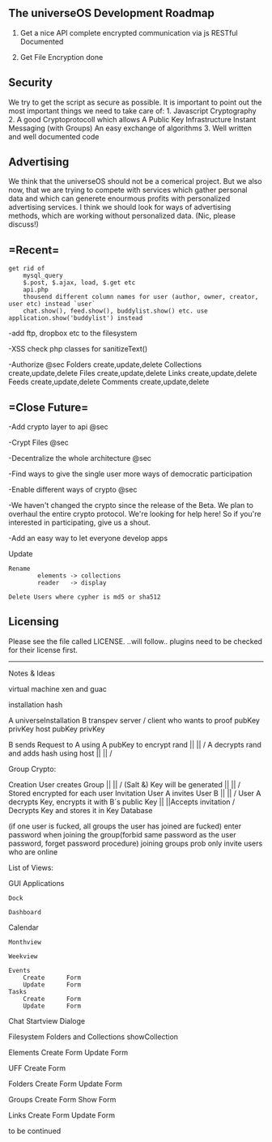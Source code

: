 The universeOS Development Roadmap
----------------------------------

1. Get a nice API
    complete encrypted communication via js
    RESTful
    Documented

2. Get File Encryption done



Security
----------
We try to get the script as secure as possible. It is important to point out the most important things we need to take care of:
    1. Javascript Cryptography
    2. A good Cryptoprotocoll which allows
        A Public Key Infrastructure
        Instant Messaging (with Groups)
        An easy exchange of algorithms
    3. Well written and well documented code


Advertising
------------
We think that the universeOS should not be a comerical project. But we also now, that we are trying to compete with services which gather personal data and which can generete enourmous profits with personalized advertising services. I think we should look for ways of advertising methods, which are working without personalized data. (Nic, please discuss!)



=Recent=
----------

    get rid of
        mysql_query
        $.post, $.ajax, load, $.get etc
        api.php
        thousend different column names for user (author, owner, creator, user etc) instead `user`
        chat.show(), feed.show(), buddylist.show() etc. use application.show('buddylist') instead

-add ftp, dropbox etc to the filesystem

-XSS
    check php classes for sanitizeText()

-Authorize
    @sec
    Folders
        create,update,delete
    Collections
        create,update,delete
    Files
        create,update,delete
    Links
        create,update,delete
    Feeds
        create,update,delete
    Comments
        create,update,delete



=Close Future=
---------------
-Add crypto layer to api @sec

-Crypt Files @sec

-Decentralize the whole architecture @sec

-Find ways to give the single user more ways of democratic participation

-Enable different ways of crypto @sec

-We haven't changed the crypto since the release of the Beta. We plan to overhaul the entire crypto protocol. We're looking for help here! So if you're interested in participating, give us a shout.

-Add an easy way to let everyone develop apps


Update

    Rename 
            elements -> collections
            reader   -> display

    Delete Users where cypher is md5 or sha512



Licensing
 ------------

Please see the file called LICENSE.
..will follow.. plugins need to be checked for their license first.

_____________________
Notes & Ideas


virtual machine
xen and guac


installation hash

A universeInstallation              B transpev server / client who wants to proof
pubKey  privKey   host              pubKey privKey

B sends Request to A
using A pubKey to encrypt
rand
       ||
       ||
       \/
A decrypts rand and adds hash
using host
       ||
       ||
       \/






Group Crypto:

Creation
    User creates Group
        ||
        ||
        \/
    (Salt &) Key will be generated
        ||
        ||
        \/
    Stored encrypted for each user
Invitation
    User A invites User B
        ||
        ||
        \/
    User A decrypts Key, encrypts it with B´s public Key 
        ||
        ||Accepts invitation
        \/
    Decrypts Key and stores it in Key Database

(if one user is fucked, all groups the user has joined are fucked)
enter password when joining the group(forbid same password as the user password, forget password procedure)
joining groups prob
only invite users who are online







List of Views:

GUI
    Applications

    Dock

    Dashboard

Calendar

    Monthview

    Weekview

    Events
        Create      Form
        Update      Form
    Tasks
        Create      Form
        Update      Form

Chat
    Startview
    Dialoge

Filesystem
    Folders and Collections
    showCollection


Elements
    Create          Form
    Update          Form

UFF
    Create          Form

Folders
    Create          Form
    Update          Form

Groups
    Create          Form
    Show            Form

Links
    Create          Form
    Update          Form

to be continued
        